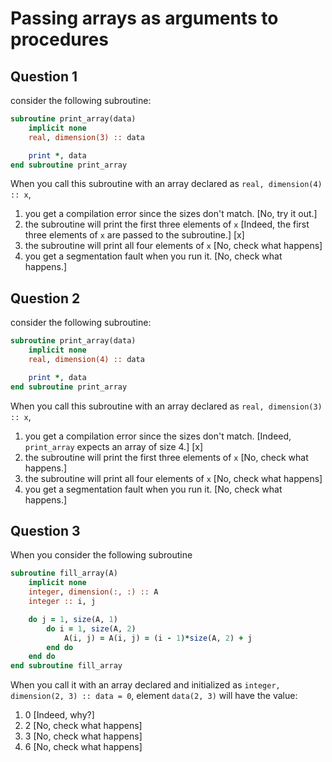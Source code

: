 # Passing arrays as arguments to procedures

## Question 1

consider the following subroutine:
~~~~fortran
subroutine print_array(data)
    implicit none
    real, dimension(3) :: data

    print *, data
end subroutine print_array
~~~~
When you call this subroutine with an array declared as `real, dimension(4) :: x`,
1. you get a compilation error since the sizes don't match. [No, try it out.]
1. the subroutine will print the first three elements of `x` [Indeed, the first three elements of `x` are passed to the subroutine.] [x]
1. the subroutine will print all four elements of `x` [No, check what happens]
1. you get a segmentation fault when you run it. [No, check what happens.]


## Question 2

consider the following subroutine:
~~~~fortran
subroutine print_array(data)
    implicit none
    real, dimension(4) :: data

    print *, data
end subroutine print_array
~~~~
When you call this subroutine with an array declared as `real, dimension(3) :: x`,
1. you get a compilation error since the sizes don't match. [Indeed, `print_array` expects an array of size 4.] [x]
1. the subroutine will print the first three elements of `x` [No, check what happens.]
1. the subroutine will print all four elements of `x` [No, check what happens]
1. you get a segmentation fault when you run it. [No, check what happens.]


## Question 3

When you consider the following subroutine
~~~~fortran
subroutine fill_array(A)
    implicit none
    integer, dimension(:, :) :: A
    integer :: i, j

    do j = 1, size(A, 1)
        do i = 1, size(A, 2)
            A(i, j) = A(i, j) = (i - 1)*size(A, 2) + j
        end do
    end do
end subroutine fill_array
~~~~
When you call it with an array declared and initialized as `integer, dimension(2, 3) :: data = 0`, element `data(2, 3)` will have the value:
1. 0 [Indeed, why?]
1. 2 [No, check what happens]
1. 3 [No, check what happens]
1. 6 [No, check what happens]
